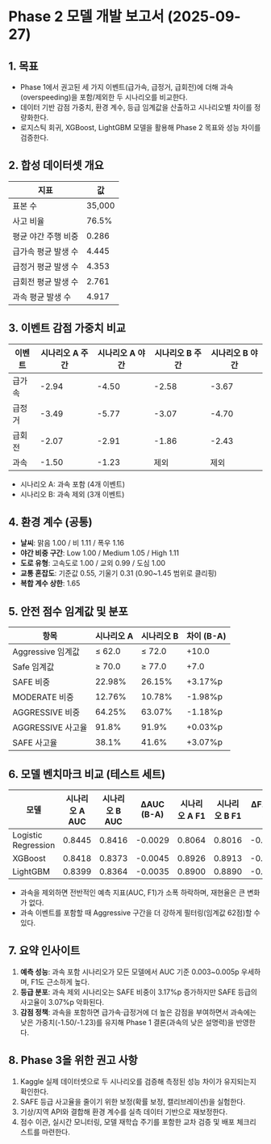 ﻿# Phase 2 모델 개발 보고서 (2025-09-27)

## 1. 목표
- Phase 1에서 권고된 세 가지 이벤트(급가속, 급정거, 급회전)에 더해 과속(overspeeding)을 포함/제외한 두 시나리오를 비교한다.
- 데이터 기반 감점 가중치, 환경 계수, 등급 임계값을 산출하고 시나리오별 차이를 정량화한다.
- 로지스틱 회귀, XGBoost, LightGBM 모델을 활용해 Phase 2 목표와 성능 차이를 검증한다.

## 2. 합성 데이터셋 개요
| 지표 | 값 |
| --- | --- |
| 표본 수 | 35,000 |
| 사고 비율 | 76.5% |
| 평균 야간 주행 비중 | 0.286 |
| 급가속 평균 발생 수 | 4.445 |
| 급정거 평균 발생 수 | 4.353 |
| 급회전 평균 발생 수 | 2.761 |
| 과속 평균 발생 수 | 4.917 |

## 3. 이벤트 감점 가중치 비교
| 이벤트 | 시나리오 A 주간 | 시나리오 A 야간 | 시나리오 B 주간 | 시나리오 B 야간 |
| --- | --- | --- | --- | --- |
| 급가속 | -2.94 | -4.50 | -2.58 | -3.67 |
| 급정거 | -3.49 | -5.77 | -3.07 | -4.70 |
| 급회전 | -2.07 | -2.91 | -1.86 | -2.43 |
| 과속 | -1.50 | -1.23 | 제외 | 제외 |

- 시나리오 A: 과속 포함 (4개 이벤트)
- 시나리오 B: 과속 제외 (3개 이벤트)

## 4. 환경 계수 (공통)
- **날씨**: 맑음 1.00 / 비 1.11 / 폭우 1.16
- **야간 비중 구간**: Low 1.00 / Medium 1.05 / High 1.11
- **도로 유형**: 고속도로 1.00 / 교외 0.99 / 도심 1.00
- **교통 혼잡도**: 기준값 0.55, 기울기 0.31 (0.90~1.45 범위로 클리핑)
- **복합 계수 상한**: 1.65

## 5. 안전 점수 임계값 및 분포
| 항목 | 시나리오 A | 시나리오 B | 차이 (B-A) |
| --- | --- | --- | --- |
| Aggressive 임계값 | ≤ 62.0 | ≤ 72.0 | +10.0 |
| Safe 임계값 | ≥ 70.0 | ≥ 77.0 | +7.0 |
| SAFE 비중 | 22.98% | 26.15% | +3.17%p |
| MODERATE 비중 | 12.76% | 10.78% | -1.98%p |
| AGGRESSIVE 비중 | 64.25% | 63.07% | -1.18%p |
| AGGRESSIVE 사고율 | 91.8% | 91.9% | +0.03%p |
| SAFE 사고율 | 38.1% | 41.6% | +3.07%p |

## 6. 모델 벤치마크 비교 (테스트 세트)
| 모델 | 시나리오 A AUC | 시나리오 B AUC | ΔAUC (B-A) | 시나리오 A F1 | 시나리오 B F1 | ΔF1 (B-A) |
| --- | --- | --- | --- | --- | --- | --- |
| Logistic Regression | 0.8445 | 0.8416 | -0.0029 | 0.8064 | 0.8016 | -0.0048 |
| XGBoost | 0.8418 | 0.8373 | -0.0045 | 0.8926 | 0.8913 | -0.0013 |
| LightGBM | 0.8399 | 0.8364 | -0.0035 | 0.8900 | 0.8890 | -0.0010 |

- 과속을 제외하면 전반적인 예측 지표(AUC, F1)가 소폭 하락하며, 재현율은 큰 변화가 없다.
- 과속 이벤트를 포함할 때 Aggressive 구간을 더 강하게 필터링(임계값 62점)할 수 있다.

## 7. 요약 인사이트
1. **예측 성능**: 과속 포함 시나리오가 모든 모델에서 AUC 기준 0.003~0.005p 우세하며, F1도 근소하게 높다.
2. **등급 분포**: 과속 제외 시나리오는 SAFE 비중이 3.17%p 증가하지만 SAFE 등급의 사고율이 3.07%p 악화된다.
3. **감점 정책**: 과속을 포함하면 급가속·급정거에 더 높은 감점을 부여하면서 과속에는 낮은 가중치(-1.50/-1.23)를 유지해 Phase 1 결론(과속의 낮은 설명력)을 반영한다.

## 8. Phase 3을 위한 권고 사항
1. Kaggle 실제 데이터셋으로 두 시나리오를 검증해 측정된 성능 차이가 유지되는지 확인한다.
2. SAFE 등급 사고율을 줄이기 위한 보정(확률 보정, 캘리브레이션)을 실험한다.
3. 기상/지역 API와 결합해 환경 계수를 실측 데이터 기반으로 재보정한다.
4. 점수 이관, 실시간 모니터링, 모델 재학습 주기를 포함한 교차 검증 및 배포 체크리스트를 마련한다.
